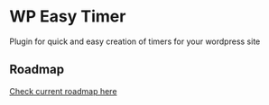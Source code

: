 # WP Easy Timer
 Plugin for quick and easy creation of timers for your wordpress site

 ## Roadmap
 [Check current roadmap here](roadmap.md)

